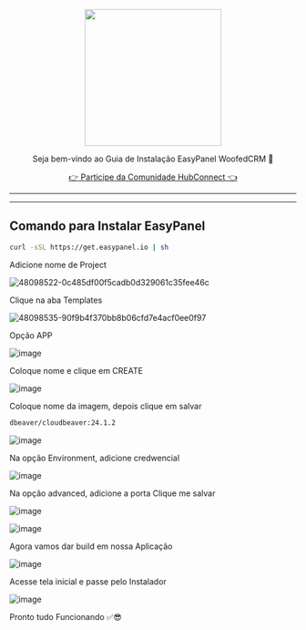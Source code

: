 <p align="center">
<img src="https://cwmkt.com.br/wp-content/uploads/2024/04/logo_github.png" width="240" />
<p align="center">Seja bem-vindo ao Guia de Instalação EasyPanel WoofedCRM 🚀</p>
</p>
  
<p align="center"> 
<a href="https://hubconnect.top" target="_blank">👉 Participe da Comunidade HubConnect 👈</a>
</p>

<hr />
<hr />

## Comando para Instalar EasyPanel

```bash
curl -sSL https://get.easypanel.io | sh
```

Adicione nome de Project

![48098522-0c485df00f5cadb0d329061c35fee46c](https://github.com/cwmkt/easypanelevotypebot/assets/91642837/b72c1359-91ca-4bf6-9fb1-32525ba5747b)

Clique na aba Templates

![48098535-90f9b4f370bb8b06cfd7e4acf0ee0f97](https://github.com/cwmkt/easypanelevotypebot/assets/91642837/03c1830c-621c-40b3-94ee-93eb568c8d2e)

Opção APP

![image](https://github.com/user-attachments/assets/8f089d2a-b203-4e73-8bb3-c9bd80f807c6)

Coloque nome e clique em CREATE

![image](https://github.com/user-attachments/assets/aa3544d7-3845-4868-a326-69db3c49c240)

Coloque nome da imagem, depois clique em salvar

```bash
dbeaver/cloudbeaver:24.1.2
```

![image](https://github.com/user-attachments/assets/e820dcf9-3f29-4bf0-af11-6f59109d3271)

Na opção Environment, adicione credwencial

![image](https://github.com/user-attachments/assets/9d2c5f4f-9fbb-4d6e-98cf-145f43c335f4)

Na opção advanced, adicione a porta Clique me salvar

![image](https://github.com/user-attachments/assets/a121076f-6016-4743-8da9-513701070511)


![image](https://github.com/user-attachments/assets/e84ce611-1b4c-465e-93e1-ddebca75ebd9)

Agora vamos dar build em nossa Aplicação

![image](https://github.com/user-attachments/assets/f4b220e5-48ce-4c8b-99d9-4e13d9d010cb)

Acesse tela inicial e passe pelo Instalador

![image](https://github.com/user-attachments/assets/88a2c389-2e29-47fa-a92a-bd43b23700e3)

Pronto tudo Funcionando ✅😎








